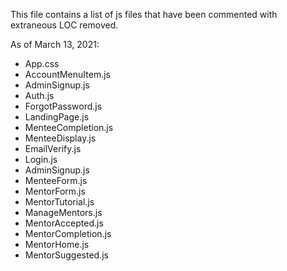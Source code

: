 This file contains a list of js files that have been commented with extraneous LOC removed.

As of March 13, 2021:

- App.css
- AccountMenuItem.js
- AdminSignup.js
- Auth.js
- ForgotPassword.js
- LandingPage.js
- MenteeCompletion.js
- MenteeDisplay.js
- EmailVerify.js
- Login.js
- AdminSignup.js
- MenteeForm.js
- MentorForm.js
- MentorTutorial.js
- ManageMentors.js
- MentorAccepted.js
- MentorCompletion.js
- MentorHome.js
- MentorSuggested.js

